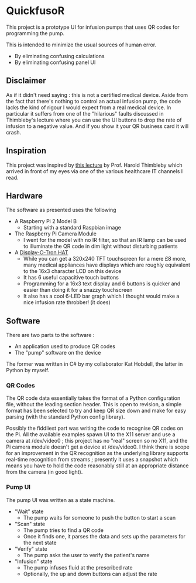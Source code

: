 # QuickfusoR

This project is a prototype UI for infusion pumps that uses QR codes for
programming the pump.

This is intended to minimize the usual sources of human error.

* By eliminating confusing calculations
* By eliminating confusing panel UI 

## Disclaimer

As if it didn't need saying : this is not a certified medical device. Aside from the fact that there's nothing to control an actual infusion pump, the code lacks the kind of rigour I would expect from a real medical device. In particular it suffers from one of the "hilarious" faults discussed in Thimbleby's lecture where you can use the UI buttons to drop the rate of infusion to a negative value. And if you show it your QR business card it will crash.

## Inspiration

This project was inspired by [this lecture](http://www.gresham.ac.uk/lectures-and-events/designing-it-to-make-healthcare-safer) by Prof. Harold Thimbleby which arrived in front of my eyes via one of the various healthcare IT channels I read.

## Hardware

The software as presented uses the following

* A Raspberry Pi 2 Model B
    * Starting with a standard Raspbian image
* The Raspberry Pi Camera Module
    * I went for the model with no IR filter, so that an IR lamp can be used to illuminate the QR code in dim light without disturbing patients
* A [Display-O-Tron HAT](https://shop.pimoroni.com/products/display-o-tron-hat)
    * While you can get a 320x240 TFT touchscreen for a mere £8 more, many medical appliances have displays which are roughly equivalent to the 16x3 character LCD on this device
    * It has 6 useful capacitive touch buttons
    * Programming for a 16x3 text display and 6 buttons is quicker and easier than doing it for a snazzy touchscreen
    * It also has a cool 6-LED bar graph which I thought would make a nice infusion rate throbber! (it does)

## Software

There are two parts to the software :

* An application used to produce QR codes
* The "pump" software on the device

The former was written in C# by my collaborator Kat Hobdell, the latter in Python by myself.

### QR Codes

The QR code data essentially takes the format of a Python configuration file, without the leading section header. This is open to revision, a simple format has been selected to try and keep QR size down and make for easy parsing (with the standard Python config library).

Possibly the fiddliest part was writing the code to recognise QR codes on the Pi. All the available examples spawn UI to the X11 server and use a camera at /dev/video0 ; this project has no "real" screen so no X11, and the Pi camera module doesn't get a device at /dev/video0. I think there is scope for an improvement in the QR recognition as the underlying library supports real-time recognition from streams ; presently it uses a snapshot which means you have to hold the code reasonably still at an appropriate distance from the camera (in good light).

### Pump UI

The pump UI was written as a state machine.

* "Wait" state
    * The pump waits for someone to push the button to start a scan
* "Scan" state
    * The pump tries to find a QR code
    * Once it finds one, it parses the data and sets up the parameters for the next state
* "Verify" state
    * The pump asks the user to verify the patient's name
* "Infusion" state
    * The pump infuses fluid at the prescribed rate
    * Optionally, the up and down buttons can adjust the rate


